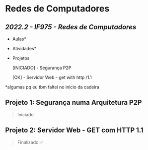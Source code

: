 # Redes de Computadores
## _2022.2 - IF975 - Redes de Computadores_

- Aulas*
- Atividades*
- Projetos 

  [INICIADO] - Segurança P2P
  
  [OK] - Servidor Web - get with http /1.1

*algumas pq eu tbm faltei no inicio da cadeira

## Projeto 1: Segurança numa Arquitetura P2P

> Iniciado



## Projeto 2: Servidor Web - GET com HTTP 1.1

> Finalizado ✅
